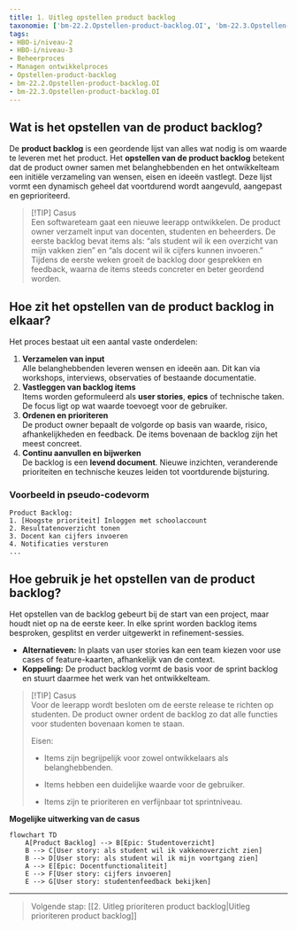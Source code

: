 ```yaml
---
title: 1. Uitleg opstellen product backlog
taxonomie: ['bm-22.2.Opstellen-product-backlog.OI', 'bm-22.3.Opstellen-product-backlog.OI']
tags:
- HBO-i/niveau-2
- HBO-i/niveau-3
- Beheerproces
- Managen ontwikkelproces
- Opstellen-product-backlog
- bm-22.2.Opstellen-product-backlog.OI
- bm-22.3.Opstellen-product-backlog.OI
---
```

## Wat is het opstellen van de product backlog?
De **product backlog** is een geordende lijst van alles wat nodig is om waarde te leveren met het product. Het **opstellen van de product backlog** betekent dat de product owner samen met belanghebbenden en het ontwikkelteam een initiële verzameling van wensen, eisen en ideeën vastlegt. Deze lijst vormt een dynamisch geheel dat voortdurend wordt aangevuld, aangepast en geprioriteerd.

> [!TIP] Casus  
> Een softwareteam gaat een nieuwe leerapp ontwikkelen. De product owner verzamelt input van docenten, studenten en beheerders. De eerste backlog bevat items als: “als student wil ik een overzicht van mijn vakken zien” en “als docent wil ik cijfers kunnen invoeren.” Tijdens de eerste weken groeit de backlog door gesprekken en feedback, waarna de items steeds concreter en beter geordend worden.
## Hoe zit het opstellen van de product backlog in elkaar?
Het proces bestaat uit een aantal vaste onderdelen:
1. **Verzamelen van input**  
    Alle belanghebbenden leveren wensen en ideeën aan. Dit kan via workshops, interviews, observaties of bestaande documentatie.
2. **Vastleggen van backlog items**  
    Items worden geformuleerd als **user stories**, **epics** of technische taken. De focus ligt op wat waarde toevoegt voor de gebruiker.
3. **Ordenen en prioriteren**  
    De product owner bepaalt de volgorde op basis van waarde, risico, afhankelijkheden en feedback. De items bovenaan de backlog zijn het meest concreet.
4. **Continu aanvullen en bijwerken**  
    De backlog is een **levend document**. Nieuwe inzichten, veranderende prioriteiten en technische keuzes leiden tot voortdurende bijsturing.
### Voorbeeld in pseudo-codevorm
```text
Product Backlog:
1. [Hoogste prioriteit] Inloggen met schoolaccount
2. Resultatenoverzicht tonen
3. Docent kan cijfers invoeren
4. Notificaties versturen
...
```
## Hoe gebruik je het opstellen van de product backlog?
Het opstellen van de backlog gebeurt bij de start van een project, maar houdt niet op na de eerste keer. In elke sprint worden backlog items besproken, gesplitst en verder uitgewerkt in refinement-sessies.
- **Alternatieven:** In plaats van user stories kan een team kiezen voor use cases of feature-kaarten, afhankelijk van de context.
- **Koppeling:** De product backlog vormt de basis voor de sprint backlog en stuurt daarmee het werk van het ontwikkelteam.

> [!TIP] Casus  
> Voor de leerapp wordt besloten om de eerste release te richten op studenten. De product owner ordent de backlog zo dat alle functies voor studenten bovenaan komen te staan.
> 
> Eisen:
> 
> - Items zijn begrijpelijk voor zowel ontwikkelaars als belanghebbenden.
>     
> - Items hebben een duidelijke waarde voor de gebruiker.
>     
> - Items zijn te prioriteren en verfijnbaar tot sprintniveau.
>     

**Mogelijke uitwerking van de casus**

```mermaid
flowchart TD
    A[Product Backlog] --> B[Epic: Studentoverzicht]
    B --> C[User story: als student wil ik vakkenoverzicht zien]
    B --> D[User story: als student wil ik mijn voortgang zien]
    A --> E[Epic: Docentfunctionaliteit]
    E --> F[User story: cijfers invoeren]
    E --> G[User story: studentenfeedback bekijken]
```

---

> Volgende stap: [[2. Uitleg prioriteren product backlog|Uitleg prioriteren product backlog]]
